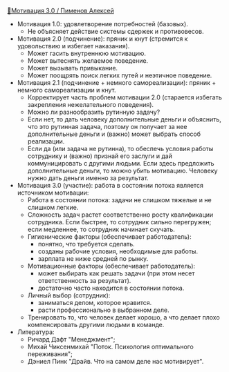 [🏃Мотивация 3.0 / Пименов Алексей](https://www.youtube.com/watch?v=4uaAxeFTVZ4)

- Мотивация 1.0: удовлетворение потребностей (базовых).
  - Не объясняет действие системы сдержек и противовесов.
- Мотивация 2.0 (подчинение): пряник и кнут (стремится к удовольствию и избегает наказания).
  - Может гасить внутреннюю мотивацию.
  - Может вытеснять желаемое поведение.
  - Может вызывать привыкание.
  - Может поощрять поиск легких путей и неэтичное поведение.
- Мотивация 2.1 (подчинение + немного самореализации): пряник + немного самореализации и кнут.
  - Корректирует часть проблем мотивации 2.0 (старается избегать закрепления нежелательного поведения).
  - Можно ли разнообразить рутинную задачу?
  - Если нет, то дать человеку дополнительные деньги и объяснить, что это рутинная задача, поэтому он получает за нее дополнительные деньги и (важно) может выбрать способ реализации.
  - Если да (или задача не рутинна), то обеспечь условия работы сотруднику и (важно) признай его заслуги и дай коммуницировать с другими людьми. Если здесь предложить дополнительные деньги, то можно убить мотивацию. Человеку нужно дать деньги именно за результат. 
- Мотивация 3.0 (участие): работа в состоянии потока является источником мотивации:
  - Работа в состоянии потока: задачи не слишком тяжелые и не слишком легкие.
  - Сложность задач растет соответственно росту квалификации сотрудника. Если быстрее, то сотрудник сильно перегружен; если медленнее, то сотрудник начинает скучать.
  - Гигиенические факторы (обеспечивает работодатель):
    - понятно, что требуется сделать.
    - созданы рабочие условия, необходимые для работы.
    - зарплата не ниже средней по рынку.
  - Мотивационные факторы (обеспечивает работодатель):
    - может выбирать как решать задачи (при этом несет ответственность за результат).
    - достаточно часто находится в состоянии потока. 
  - Личный выбор (сотрудник):
    - заниматься делом, которое нравится.
    - расти профессионально в выбранном деле.
  - Тренировать то, что человек делает хорошо, а что делает плохо компенсировать другими людьми в команде.
- Литература:
  - Ричард Дафт "Менеджмент";
  - Михай Чиксенмихай "Поток. Психология оптимального переживания";
  - Дэниел Пинк "Драйв. Что на самом деле нас мотивирует".
